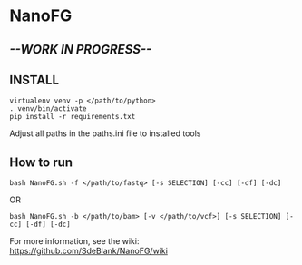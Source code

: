 # NanoFG

## *--WORK IN PROGRESS--*

## INSTALL
```
virtualenv venv -p </path/to/python>
. venv/bin/activate
pip install -r requirements.txt
```
Adjust all paths in the paths.ini file to installed tools

## How to run
```
bash NanoFG.sh -f </path/to/fastq> [-s SELECTION] [-cc] [-df] [-dc]
```
OR
```
bash NanoFG.sh -b </path/to/bam> [-v </path/to/vcf>] [-s SELECTION] [-cc] [-df] [-dc]
```
For more information, see the wiki:
https://github.com/SdeBlank/NanoFG/wiki
